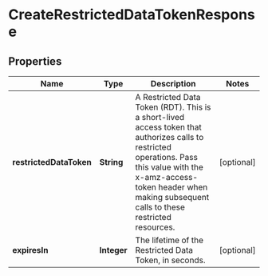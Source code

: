 # CreateRestrictedDataTokenResponse

## Properties
Name | Type | Description | Notes
------------ | ------------- | ------------- | -------------
**restrictedDataToken** | **String** | A Restricted Data Token (RDT). This is a short-lived access token that authorizes calls to restricted operations. Pass this value with the x-amz-access-token header when making subsequent calls to these restricted resources. |  [optional]
**expiresIn** | **Integer** | The lifetime of the Restricted Data Token, in seconds. |  [optional]
